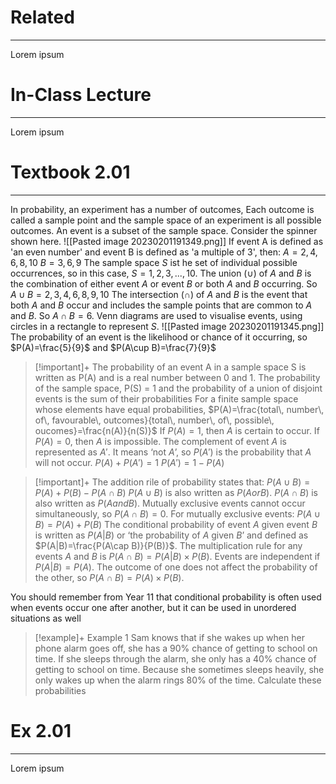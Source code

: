 # Related
---
Lorem ipsum

# In-Class Lecture
---
Lorem ipsum

# Textbook 2.01
---
In probability, an experiment has a number of outcomes, Each outcome is called a sample point and the sample space of an experiment is all possible outcomes. An event is a subset of the sample space.
Consider the spinner shown here.
![[Pasted image 20230201191349.png]]
If event A is defined as 'an even number' and event B is defined as 'a multiple of 3', then:
$A={2,4,6,8,10}$
$B={3,6,9}$
The sample space $S$ ist he set of individual possible occurrences, so in this case, $S={1,2,3,...,10}$.
The union ($\cup$) of $A$ and $B$ is the combination of either event $A$ or event $B$ or both $A$ and $B$
occurring. So $A\cup B={2,3,4,6,8,9,10}$
The intersection ($\cap$) of $A$ and $B$ is the event that both $A$ and $B$ occur and includes the sample points that are common to $A$ and $B$. So $A\cap B = {6}$.
Venn diagrams are used to visualise events, using circles in a rectangle to represent $S$.
![[Pasted image 20230201191345.png]]
The probability of an event is the likelihood or chance of it occurring, so $P(A)=\frac{5}{9}$ and $P(A\cup B)=\frac{7}{9}$
>[!important]+
>The probability of an event A in a sample space S is written as P(A) and is a real number between 0 and 1. The probability of the sample space, P(S) = 1 and the probability of a union of disjoint events is the sum of their probabilities
>For a finite sample space whose elements have equal probabilities,
>$P(A)=\frac{total\, number\, of\, favourable\, outcomes}{total\, number\, of\, possible\, oucomes}=\frac{n(A)}{n(S)}$
>If $P(A)=1$, then $A$ is certain to occur.
>If $P(A)=0$, then $A$ is impossible.
>The complement of event $A$ is represented as $A'$. It means ‘not $A$’, so $P(A')$ is the probability that $A$ will not occur.
>$P(A)+P(A')=1$
>$P(A')=1-P(A)$

>[!important]+
>The addition rile of probability states that:
>$P(A\cup B)=P(A)+P(B)-P(A\cap B)$
>$P(A\cup B)$ is also written as $P(A or B)$.
>$P(A\cap B)$ is also written as $P(A and B)$.
>Mutually exclusive events cannot occur simultaneously, so $P(A ∩ B) = 0$. For mutually exclusive events: $P(A ∪ B) = P(A) + P(B)$
>The conditional probability of event $A$ given event $B$ is written as $P(A|B)$ or ‘the probability of $A$ given $B$’ and defined as $P(A|B)=\frac{P(A\cap B)}{P(B)}$.
>The multiplication rule for any events $A$ and $B$ is $P(A\cap B)=P(A|B)\times P(B)$.
>Events are independent if $P(A|B) = P(A)$. The outcome of one does not affect the probability of the other, so $P(A ∩ B) = P(A) × P(B)$.

You should remember from Year 11 that conditional probability is often used when events occur one after another, but it can be used in unordered situations as well

>[!example]+ Example 1
>Sam knows that if she wakes up when her phone alarm goes off, she has a 90% chance of getting to school on time. If she sleeps through the alarm, she only has a 40% chance of getting to school on time. Because she sometimes sleeps heavily, she only wakes up when the alarm rings 80% of the time. Calculate these probabilities
# Ex 2.01
---
Lorem ipsum